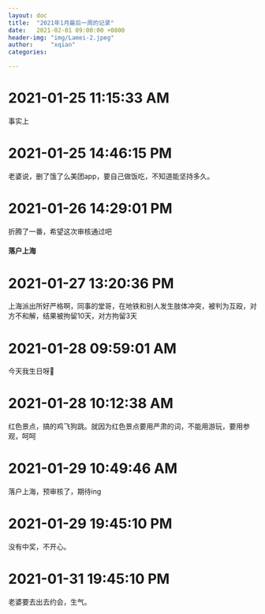 ```yaml
---
layout: doc
title:  "2021年1月最后一周的记录"
date:   2021-02-01 09:00:00 +0800
header-img: "img/Lamei-2.jpeg"
author:     "xqian"
categories: 

---
```


# 2021-01-25 11:15:33 AM 

事实上

# 2021-01-25 14:46:15 PM 

老婆说，删了饿了么美团app，要自己做饭吃，不知道能坚持多久。

# 2021-01-26 14:29:01 PM 

折腾了一番，希望这次审核通过吧
#### 落户上海

# 2021-01-27 13:20:36 PM 

上海派出所好严格啊，同事的堂哥，在地铁和别人发生肢体冲突，被判为互殴，对方不和解，结果被拘留10天，对方拘留3天

# 2021-01-28 09:59:01 AM 

今天我生日呀🎂

# 2021-01-28 10:12:38 AM 

红色景点，搞的鸡飞狗跳。就因为红色景点要用严肃的词，不能用游玩，要用参观，呵呵

# 2021-01-29 10:49:46 AM 

落户上海，预审核了，期待ing

# 2021-01-29 19:45:10 PM 

没有中奖，不开心。

# 2021-01-31 19:45:10 PM 

老婆要去出去约会，生气。